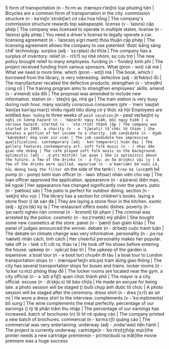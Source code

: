 5
form of transportation (n - fɔːrm əv ˌtrænspɔːrˈteɪʃn) loại phương tiện | Bicycles are a common form of transportation in the city.
commission structure (n - kəˈmɪʃn ˈstrʌktʃər) cơ cấu hoa hồng | The company's commission structure rewards top salespeople.
license (v - ˈlaɪsns) cấp phép | The company was licensed to operate in multiple states.
license (n - ˈlaɪsns) giấy phép | You need a driver's license to legally operate a car.
licensing agreement (n - ˈlaɪsnsɪŋ əˈɡriːmənt) thỏa thuận cấp phép | The licensing agreement allows the company to use patented 'được bằng sáng chế' technology.
surplus (adj - ˈsɜːrpləs) dư thừa | The company has a surplus of inventory.
relief (n - rɪˈliːf) sự nhẽ nhóm, sự cứu trợ | The new policy brought relief to many employees.
funding (n - ˈfʌndɪŋ) kinh phí | The project received funding from various sponsors.
What (pron - wʌt) cái mà | What we need is more time.
which (pron - wɪtʃ) mà | The book, which I borrowed from the library, is very interesting.
defective (adj - dɪˈfektɪv) lỗi | The manufacturer recalled the defective products.
strengthen (v - ˈstreŋθn) củng cố | The training program aims to strengthen employees' skills.
amend (v - əˈmend) sửa đổi | The proposal was amended to include new information.
station (n - ˈsteɪʃn) ga, nhà ga | The train station is very busy during rush hour.
many socially conscious consumers (phr - ˈmeni ˈsəʊʃəli ˈkɒnʃəs kənˈsjuːmərz) nhiều người tiêu dùng có ý thức xã hội 
Employees are entitled `được hưởng` to three weeks of `paid vacation`.(n - peɪd veɪˈkeɪʃn) `kỳ nghỉ có lương
hazard (n - ˈhæzərd) nguy hiểm, mối nguy hiểm | a serious hazard.
started (v - ˈstɑːrtɪd) thành lập | The company was started in 1995.
a charity (n - ə ˈtʃærəti) tổ chức từ thiện | She donates a portion of her income to a charity.
job candidate (n - dʒɒb ˈkændɪdət) ứng viên xin việc | The job candidate has impressive qualifications.
contemporary (adj - kənˈtempəreri) hiện đại | The gallery features contemporary art.
soft folk music (n - ) nhạc dân gian nhẹ nhàng | The café played soft folk music in the background.
optimistic (adj - ˌɑːptɪˈmɪstɪk) lạc quan | She is optimistic about the future.
a few of the drinks (n - ə fjuː əv ðə drɪŋks) vài ly | A few of the drinks were spilled.
aquarium (n - əˈkweriəm) bể nuôi cá, hải dương
hang the filter `on the side of the tank` () treo bộ lọc `cạnh bể
pump (n - pʌmp) bơm
loan officer (n - ləʊn ˈɒfɪsər) nhân viên cho vay | The loan officer approved the application.
appearance (n - əˈpɪrəns) diện mạo, bề ngoài | Her appearance has changed significantly over the years.
patio (n - ˈpætioʊ) sân | The patio is perfect for outdoor dining.
section (n - ˈsekʃn) khu vực | The library has a section for children's books.
laying a stone floor () lát sàn đá | They are laying a stone floor in the kitchen.
exotic (adj - ɪɡˈzɑːtɪk) kỳ lạ | The restaurant offers exotic dishes.
poverty (n - ˈpɑːvərti) nghèo nàn
criminal (n - ˈkrɪmɪnl) tội phạm | The criminal was arrested by the police.
cosmetic (n - kɑːzˈmetɪk) mỹ phẩm | She bought some new cosmetics at the store.
panel (n - ˈpænl) ban giám khảo | The panel of judges announced the winner.
debate (n - dɪˈbeɪt) cuộc tranh luận | The debate on climate change was very informative.
personality (n - ˌpɜːrsəˈnæləti) nhân cách, tính cách | Her cheerful personality makes her popular.
take off (v - teɪk ɔːf) cởi ra, tháo ra | He took off his shoes before entering the house.
upkeep (n - ˈʌpkiːp) bảo trì | The upkeep of the garden is expensive.
a boat tour (n - ə boʊt tʊr) chuyến đi tàu | a boat tour to London
transportation stops (n - ˌtrænspərˈteɪʃn stɑːps) trạm dừng giao thông | The city has several transportation stops for buses and trains.
locker rooms (n - ˈlɑːkər ruːmz) phòng thay đồ | The locker rooms are located near the gym.
a city official (n - ə ˈsɪti əˈfɪʃl) quan chức thành phố | The mayor is a city official.
excuse (n - ɪkˈskjuːs) lời bào chữa | He made an excuse for being late.
a photo session will be staged () buổi chụp ảnh được tổ chức | A photo session will be staged after the ceremony.
dress shirt (n - dres ʃɜːrt) áo sơ mi | He wore a dress shirt to the interview.
complements (v - ˈkɑːmplɪments) bổ sung | The wine complements the meal perfectly.
percentage of our earnings () tỷ lệ phần trăm thu nhập | The percentage of our earnings has increased.
batch of brochures (n) lô tờ rơi quảng cáo | The company printed a new batch of brochures.
commercial (n - kəˈmɜːrʃl) quảng cáo | The commercial was very entertaining.
underway (adj - ˌʌndərˈweɪ) tiến hành | The project is currently underway.
cartridge(n - ˈkɑːrtrɪdʒ)hộp mực|the printer needs a new cartridge
premiere(n - prɪˈmɪr)buổi ra mắt|the movie premiere was a huge success
